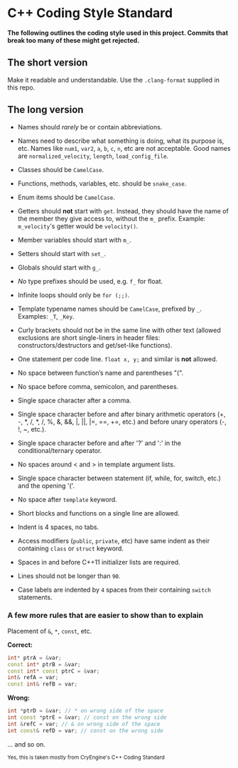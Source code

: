 # C++ Coding Style Standard

__The following outlines the coding style used in this project. 
Commits that break too many of these might get rejected.__

## The short version

Make it readable and understandable. Use the `.clang-format` supplied in this repo.

## The long version

* Names should *rarely* be or contain abbreviations.

* Names need to describe what something is doing, what its purpose is, etc. Names like `num1`, `var2`, `a`, `b`, `c`, `n`, etc are not acceptable. Good names are `normalized_velocity`, `length`, `load_config_file`. 
* Classes should be `CamelCase`.
* Functions, methods, variables, etc. should be `snake_case`.
* Enum items should be `CamelCase`.
* Getters should **not** start with `get`. Instead, they should have the name of the member they give access to, without the `m_` prefix. Example:  `m_velocity`'s getter would be `velocity()`.
* Member variables should start with `m_`.
* Setters should start with `set_`.
* Globals should start with `g_`.
* *No* type prefixes should be used, e.g. `f_` for float.
* Infinite loops should only be `for (;;)`.
* Template typename names should be `CamelCase`, prefixed by `_`. Examples: `_T`, `_Key`.
* Curly brackets should not be in the same line with other text (allowed exclusions are short single-liners in header files: constructors/destructors and get/set-like functions). 
* One statement per code line. `float x, y;` and similar is **not** allowed.
* No space between function’s name and parentheses "(".
* No space before comma, semicolon, and parentheses.
* Single space character after a comma.
* Single space character before and after binary arithmetic operators (+, -, *, /, *, /, %, &, &&, |, ||, |=, ==, +=, etc.) and before unary operators (-, !, ~, etc.).
* Single space character before and after '?' and ':' in the conditional/ternary operator.
* No spaces around < and > in template argument lists.
* Single space character between statement (if, while, for, switch, etc.) and the opening '('.
* No space after `template` keyword.
* Short blocks and functions on a single line are allowed.
* Indent is 4 spaces, no tabs.
* Access modifiers (`public`, `private`, etc) have same indent as their containing `class` or `struct` keyword.
* Spaces in and before C++11 initializer lists are required.
* Lines should not be longer than `90`.
* Case labels are indented by `4` spaces from their containing `switch` statements.

### A few more rules that are easier to show than to explain

Placement of `&`, `*`, `const`, etc.
    
**Correct:**
```cpp
int* ptrA = &var;
const int* ptrB = &var;
const int* const ptrC = &var;
int& refA = var;
const int& refB = var;
```
**Wrong:**
```cpp
int *ptrD = &var; // * on wrong side of the space
int const *ptrE = &var; // const on the wrong side
int &refC = var; // & on wrong side of the space
int const& refD = var; // const on the wrong side
```
... and so on.

<sub>Yes, this is taken mostly from CryEngine's C++ Coding Standard</sub>
